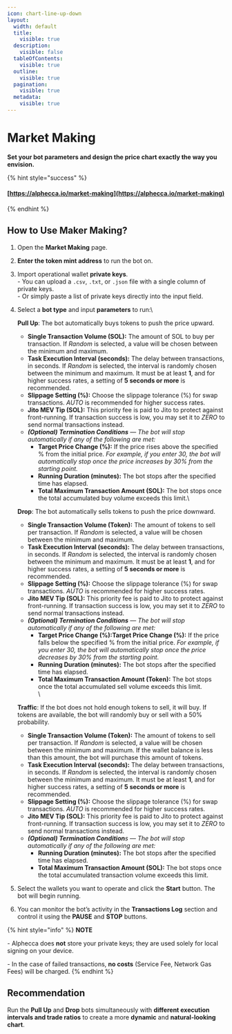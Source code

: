 ```yaml
---
icon: chart-line-up-down
layout:
  width: default
  title:
    visible: true
  description:
    visible: false
  tableOfContents:
    visible: true
  outline:
    visible: true
  pagination:
    visible: true
  metadata:
    visible: true
---
```


# Market Making

**Set your bot parameters and design the price chart exactly the way you envision.**

{% hint style="success" %}
#### [https://alphecca.io/market-making](https://alphecca.io/market-making)
{% endhint %}

## How to Use Maker Making?&#x20;

1. Open the **Market Making** page.
2. **Enter the token mint address** to run the bot on.
3. Import operational wallet **private keys**.\
   \- You can upload a `.csv`, `.txt`, or `.json` file with a single column of private keys.\
   \- Or simply paste a list of private keys directly into the input field.
4.  Select a **bot type** and input **parameters** to run:\


    **Pull Up**: The bot automatically buys tokens to push the price upward.

    * **Single Transaction Volume (SOL):** The amount of SOL to buy per transaction. If _Random_ is selected, a value will be chosen between the minimum and maximum.
    * **Task Execution Interval (seconds):** The delay between transactions, in seconds. If _Random_ is selected, the interval is randomly chosen between the minimum and maximum. It must be at least **1**, and for higher success rates, a setting of **5 seconds or more** is recommended.
    * **Slippage Setting (%):** Choose the slippage tolerance (%) for swap transactions. _AUTO_ is recommended for higher success rates.
    * **Jito MEV Tip (SOL):** This priority fee is paid to Jito to protect against front-running. If transaction success is low, you may set it to _ZERO_ to send normal transactions instead.
    * _**(Optional) Termination Conditions** — The bot will stop automatically if any of the following are met:_
      * **Target Price Change (%):** If the price rises above the specified % from the initial price. _For example, if you enter 30, the bot will automatically stop once the price increases by 30% from the starting point._
      * **Running Duration (minutes):** The bot stops after the specified time has elapsed.
      * **Total Maximum Transaction Amount (SOL):** The bot stops once the total accumulated buy volume exceeds this limit.\


    **Drop**: The bot automatically sells tokens to push the price downward.

    * **Single Transaction Volume (Token):** The amount of tokens to sell per transaction. If _Random_ is selected, a value will be chosen between the minimum and maximum.
    * **Task Execution Interval (seconds):** The delay between transactions, in seconds. If _Random_ is selected, the interval is randomly chosen between the minimum and maximum. It must be at least **1**, and for higher success rates, a setting of **5 seconds or more** is recommended.
    * **Slippage Setting (%):** Choose the slippage tolerance (%) for swap transactions. _AUTO_ is recommended for higher success rates.
    * **Jito MEV Tip (SOL):** This priority fee is paid to Jito to protect against front-running. If transaction success is low, you may set it to _ZERO_ to send normal transactions instead.
    * _**(Optional) Termination Conditions** — The bot will stop automatically if any of the following are met:_
      * **Target Price Change (%):Target Price Change (%):** If the price falls below the specified % from the initial price. _For example, if you enter 30, the bot will automatically stop once the price decreases by 30% from the starting point._
      * **Running Duration (minutes):** The bot stops after the specified time has elapsed.
      * **Total Maximum Transaction Amount (Token):** The bot stops once the total accumulated sell volume exceeds this limit.\
        \


    **Traffic**: If the bot does not hold enough tokens to sell, it will buy. If tokens are available, the bot will randomly buy or sell with a 50% probability.

    * **Single Transaction Volume (Token):** The amount of tokens to sell per transaction. If _Random_ is selected, a value will be chosen between the minimum and maximum. If the wallet balance is less than this amount, the bot will purchase this amount of tokens.
    * **Task Execution Interval (seconds):** The delay between transactions, in seconds. If _Random_ is selected, the interval is randomly chosen between the minimum and maximum. It must be at least **1**, and for higher success rates, a setting of **5 seconds or more** is recommended.
    * **Slippage Setting (%):** Choose the slippage tolerance (%) for swap transactions. _AUTO_ is recommended for higher success rates.
    * **Jito MEV Tip (SOL):** This priority fee is paid to Jito to protect against front-running. If transaction success is low, you may set it to _ZERO_ to send normal transactions instead.
    * _**(Optional) Termination Condition**s — The bot will stop automatically if any of the following are met:_
      * **Running Duration (minutes):** The bot stops after the specified time has elapsed.
      * **Total Maximum Transaction Amount (SOL):** The bot stops once the total accumulated transaction volume exceeds this limit.
5. Select the wallets you want to operate and click the **Start** button. The bot will begin running.
6. You can monitor the bot’s activity in the **Transactions Log** section and control it using the **PAUSE** and **STOP** buttons.

{% hint style="info" %}
**NOTE**

\- Alphecca does **not** store your private keys; they are used solely for local signing on your device.

\- In the case of failed transactions, **no costs** (Service Fee, Network Gas Fees) will be charged.
{% endhint %}

## Recommendation

Run the **Pull Up** and **Drop** bots simultaneously with **different execution intervals and trade ratios** to create a more **dynamic** and **natural-looking chart**.
